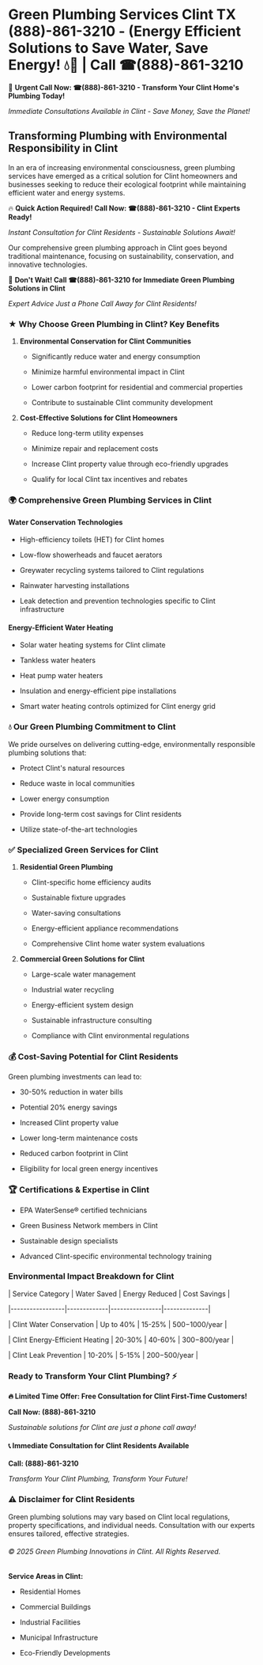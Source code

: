# Green Plumbing Services Clint TX (888)-861-3210 - (Energy Efficient Solutions to Save Water, Save Energy! 💧🌿 | Call ☎(888)-861-3210

🚨 **Urgent Call Now: ☎(888)-861-3210 - Transform Your Clint Home's Plumbing Today!**
*Immediate Consultations Available in Clint - Save Money, Save the Planet!*

## Transforming Plumbing with Environmental Responsibility in Clint

In an era of increasing environmental consciousness, green plumbing services have emerged as a critical solution for Clint homeowners and businesses seeking to reduce their ecological footprint while maintaining efficient water and energy systems. 

🔥 **Quick Action Required! Call Now: ☎(888)-861-3210 - Clint Experts Ready!**
*Instant Consultation for Clint Residents - Sustainable Solutions Await!*

Our comprehensive green plumbing approach in Clint goes beyond traditional maintenance, focusing on sustainability, conservation, and innovative technologies.

🚨 **Don't Wait! Call ☎(888)-861-3210 for Immediate Green Plumbing Solutions in Clint**
*Expert Advice Just a Phone Call Away for Clint Residents!*

### ★ Why Choose Green Plumbing in Clint? Key Benefits

1. **Environmental Conservation for Clint Communities** 
   - Significantly reduce water and energy consumption
   - Minimize harmful environmental impact in Clint
   - Lower carbon footprint for residential and commercial properties
   - Contribute to sustainable Clint community development

2. **Cost-Effective Solutions for Clint Homeowners** 
   - Reduce long-term utility expenses
   - Minimize repair and replacement costs
   - Increase Clint property value through eco-friendly upgrades
   - Qualify for local Clint tax incentives and rebates

### 🌍 Comprehensive Green Plumbing Services in Clint

#### Water Conservation Technologies
- High-efficiency toilets (HET) for Clint homes
- Low-flow showerheads and faucet aerators
- Greywater recycling systems tailored to Clint regulations
- Rainwater harvesting installations
- Leak detection and prevention technologies specific to Clint infrastructure

#### Energy-Efficient Water Heating
- Solar water heating systems for Clint climate
- Tankless water heaters
- Heat pump water heaters
- Insulation and energy-efficient pipe installations
- Smart water heating controls optimized for Clint energy grid

### 💧 Our Green Plumbing Commitment to Clint

We pride ourselves on delivering cutting-edge, environmentally responsible plumbing solutions that:
- Protect Clint's natural resources
- Reduce waste in local communities
- Lower energy consumption
- Provide long-term cost savings for Clint residents
- Utilize state-of-the-art technologies

### ✅ Specialized Green Services for Clint

1. **Residential Green Plumbing**
   - Clint-specific home efficiency audits
   - Sustainable fixture upgrades
   - Water-saving consultations
   - Energy-efficient appliance recommendations
   - Comprehensive Clint home water system evaluations

2. **Commercial Green Solutions for Clint**
   - Large-scale water management
   - Industrial water recycling
   - Energy-efficient system design
   - Sustainable infrastructure consulting
   - Compliance with Clint environmental regulations

### 💰 Cost-Saving Potential for Clint Residents

Green plumbing investments can lead to:
- 30-50% reduction in water bills
- Potential 20% energy savings
- Increased Clint property value
- Lower long-term maintenance costs
- Reduced carbon footprint in Clint
- Eligibility for local green energy incentives

### 🏆 Certifications & Expertise in Clint

- EPA WaterSense® certified technicians
- Green Business Network members in Clint
- Sustainable design specialists
- Advanced Clint-specific environmental technology training

### Environmental Impact Breakdown for Clint

| Service Category | Water Saved | Energy Reduced | Cost Savings |
|-----------------|-------------|----------------|--------------|
| Clint Water Conservation | Up to 40% | 15-25% | $500-$1000/year |
| Clint Energy-Efficient Heating | 20-30% | 40-60% | $300-$800/year |
| Clint Leak Prevention | 10-20% | 5-15% | $200-$500/year |

### Ready to Transform Your Clint Plumbing? ⚡

**🔥 Limited Time Offer: Free Consultation for Clint First-Time Customers!**

**Call Now: (888)-861-3210**
*Sustainable solutions for Clint are just a phone call away!*

#### 📞 Immediate Consultation for Clint Residents Available

**Call: (888)-861-3210**
*Transform Your Clint Plumbing, Transform Your Future!*

### ⚠️ Disclaimer for Clint Residents

Green plumbing solutions may vary based on Clint local regulations, property specifications, and individual needs. Consultation with our experts ensures tailored, effective strategies.

###### © 2025 Green Plumbing Innovations in Clint. All Rights Reserved.

**Service Areas in Clint:** 
- Residential Homes
- Commercial Buildings
- Industrial Facilities
- Municipal Infrastructure
- Eco-Friendly Developments